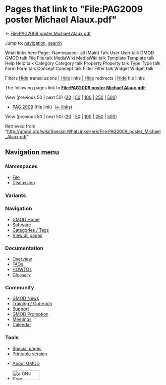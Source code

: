 <div id="mw-page-base" class="noprint">

</div>

<div id="mw-head-base" class="noprint">

</div>

<div id="content" class="mw-body" role="main">

<span id="top"></span>

<div id="mw-js-message" style="display:none;">

</div>



# <span dir="auto">Pages that link to "File:PAG2009 poster Michael Alaux.pdf"</span>

<div id="bodyContent">

<div id="contentSub">

← [File:PAG2009 poster Michael
Alaux.pdf](/wiki/File:PAG2009_poster_Michael_Alaux.pdf "File:PAG2009 poster Michael Alaux.pdf")

</div>

<div id="jump-to-nav" class="mw-jump">

Jump to: [navigation](#mw-navigation), [search](#p-search)

</div>

<div id="mw-content-text">

What links here Page:  Namespace:  all (Main) Talk User User talk GMOD
GMOD talk File File talk MediaWiki MediaWiki talk Template Template talk
Help Help talk Category Category talk Property Property talk Type Type
talk Form Form talk Concept Concept talk Filter Filter talk Widget
Widget talk

Filters
[Hide](/mediawiki/index.php?title=Special:WhatLinksHere/File:PAG2009_poster_Michael_Alaux.pdf&hidetrans=1 "Special:WhatLinksHere/File:PAG2009 poster Michael Alaux.pdf")
transclusions \|
[Hide](/mediawiki/index.php?title=Special:WhatLinksHere/File:PAG2009_poster_Michael_Alaux.pdf&hidelinks=1 "Special:WhatLinksHere/File:PAG2009 poster Michael Alaux.pdf")
links \|
[Hide](/mediawiki/index.php?title=Special:WhatLinksHere/File:PAG2009_poster_Michael_Alaux.pdf&hideredirs=1 "Special:WhatLinksHere/File:PAG2009 poster Michael Alaux.pdf")
redirects \|
[Hide](/mediawiki/index.php?title=Special:WhatLinksHere/File:PAG2009_poster_Michael_Alaux.pdf&hideimages=1 "Special:WhatLinksHere/File:PAG2009 poster Michael Alaux.pdf")
file links

The following pages link to **[File:PAG2009 poster Michael
Alaux.pdf](/wiki/File:PAG2009_poster_Michael_Alaux.pdf "File:PAG2009 poster Michael Alaux.pdf")**:

View (previous 50 \| next 50)
([20](/mediawiki/index.php?title=Special:WhatLinksHere/File:PAG2009_poster_Michael_Alaux.pdf&limit=20 "Special:WhatLinksHere/File:PAG2009 poster Michael Alaux.pdf")
\|
[50](/mediawiki/index.php?title=Special:WhatLinksHere/File:PAG2009_poster_Michael_Alaux.pdf&limit=50 "Special:WhatLinksHere/File:PAG2009 poster Michael Alaux.pdf")
\|
[100](/mediawiki/index.php?title=Special:WhatLinksHere/File:PAG2009_poster_Michael_Alaux.pdf&limit=100 "Special:WhatLinksHere/File:PAG2009 poster Michael Alaux.pdf")
\|
[250](/mediawiki/index.php?title=Special:WhatLinksHere/File:PAG2009_poster_Michael_Alaux.pdf&limit=250 "Special:WhatLinksHere/File:PAG2009 poster Michael Alaux.pdf")
\|
[500](/mediawiki/index.php?title=Special:WhatLinksHere/File:PAG2009_poster_Michael_Alaux.pdf&limit=500 "Special:WhatLinksHere/File:PAG2009 poster Michael Alaux.pdf"))

- [PAG 2009](/wiki/PAG_2009 "PAG 2009") (file link) ‎
  <span class="mw-whatlinkshere-tools">([←
  links](/mediawiki/index.php?title=Special:WhatLinksHere&target=PAG+2009 "Special:WhatLinksHere"))</span>

View (previous 50 \| next 50)
([20](/mediawiki/index.php?title=Special:WhatLinksHere/File:PAG2009_poster_Michael_Alaux.pdf&limit=20 "Special:WhatLinksHere/File:PAG2009 poster Michael Alaux.pdf")
\|
[50](/mediawiki/index.php?title=Special:WhatLinksHere/File:PAG2009_poster_Michael_Alaux.pdf&limit=50 "Special:WhatLinksHere/File:PAG2009 poster Michael Alaux.pdf")
\|
[100](/mediawiki/index.php?title=Special:WhatLinksHere/File:PAG2009_poster_Michael_Alaux.pdf&limit=100 "Special:WhatLinksHere/File:PAG2009 poster Michael Alaux.pdf")
\|
[250](/mediawiki/index.php?title=Special:WhatLinksHere/File:PAG2009_poster_Michael_Alaux.pdf&limit=250 "Special:WhatLinksHere/File:PAG2009 poster Michael Alaux.pdf")
\|
[500](/mediawiki/index.php?title=Special:WhatLinksHere/File:PAG2009_poster_Michael_Alaux.pdf&limit=500 "Special:WhatLinksHere/File:PAG2009 poster Michael Alaux.pdf"))

</div>

<div class="printfooter">

Retrieved from
"<http://gmod.org/wiki/Special:WhatLinksHere/File:PAG2009_poster_Michael_Alaux.pdf>"

</div>

<div id="catlinks" class="catlinks catlinks-allhidden">

</div>

<div class="visualClear">

</div>

</div>

</div>

<div id="mw-navigation">

## Navigation menu

<div id="mw-head">



<div id="left-navigation">

<div id="p-namespaces" class="vectorTabs" role="navigation"
aria-labelledby="p-namespaces-label">

### Namespaces

- <span id="ca-nstab-image"><a href="/wiki/File:PAG2009_poster_Michael_Alaux.pdf" accesskey="c"
  title="View the file page [c]">File</a></span>
- <span id="ca-talk"><a
  href="/mediawiki/index.php?title=File_talk:PAG2009_poster_Michael_Alaux.pdf&amp;action=edit&amp;redlink=1"
  accesskey="t"
  title="Discussion about the content page [t]">Discussion</a></span>

</div>

<div id="p-variants" class="vectorMenu emptyPortlet" role="navigation"
aria-labelledby="p-variants-label">

### 

### Variants[](#)

<div class="menu">

</div>

</div>

</div>

<div id="right-navigation">





</div>



</div>

</div>

</div>

<div id="mw-panel">

<div id="p-logo" role="banner">

<a href="/wiki/Main_Page"
style="background-image: url(http://gmod.org/images/GMOD-cogs.png);"
title="Visit the main page"></a>

</div>

<div id="p-Navigation" class="portal" role="navigation"
aria-labelledby="p-Navigation-label">

### Navigation

<div class="body">

- <span id="n-GMOD-Home">[GMOD Home](/wiki/Main_Page)</span>
- <span id="n-Software">[Software](/wiki/GMOD_Components)</span>
- <span id="n-Categories-.2F-Tags">[Categories /
  Tags](/wiki/Categories)</span>
- <span id="n-View-all-pages">[View all
  pages](/wiki/Special:AllPages)</span>

</div>

</div>

<div id="p-Documentation" class="portal" role="navigation"
aria-labelledby="p-Documentation-label">

### Documentation

<div class="body">

- <span id="n-Overview">[Overview](/wiki/Overview)</span>
- <span id="n-FAQs">[FAQs](/wiki/Category:FAQ)</span>
- <span id="n-HOWTOs">[HOWTOs](/wiki/Category:HOWTO)</span>
- <span id="n-Glossary">[Glossary](/wiki/Glossary)</span>

</div>

</div>

<div id="p-Community" class="portal" role="navigation"
aria-labelledby="p-Community-label">

### Community

<div class="body">

- <span id="n-GMOD-News">[GMOD News](/wiki/GMOD_News)</span>
- <span id="n-Training-.2F-Outreach">[Training /
  Outreach](/wiki/Training_and_Outreach)</span>
- <span id="n-Support">[Support](/wiki/Support)</span>
- <span id="n-GMOD-Promotion">[GMOD
  Promotion](/wiki/GMOD_Promotion)</span>
- <span id="n-Meetings">[Meetings](/wiki/Meetings)</span>
- <span id="n-Calendar">[Calendar](/wiki/Calendar)</span>

</div>

</div>

<div id="p-tb" class="portal" role="navigation"
aria-labelledby="p-tb-label">

### Tools

<div class="body">

- <span id="t-specialpages"><a href="/wiki/Special:SpecialPages" accesskey="q"
  title="A list of all special pages [q]">Special pages</a></span>
- <span id="t-print"><a
  href="/mediawiki/index.php?title=Special:WhatLinksHere/File:PAG2009_poster_Michael_Alaux.pdf&amp;printable=yes"
  rel="alternate" accesskey="p"
  title="Printable version of this page [p]">Printable version</a></span>

</div>

</div>

</div>

</div>

<div id="footer" role="contentinfo">

- <span id="footer-places-about">[About
  GMOD](/wiki/GMOD:About "GMOD:About")</span>

<!-- -->

- <span id="footer-copyrightico">[<img src="http://www.gnu.org/graphics/gfdl-logo-small.png" width="88"
  height="31" alt="a GNU Free Documentation License" />](http://www.gnu.org/licenses/fdl-1.3.html)</span>




</div>
